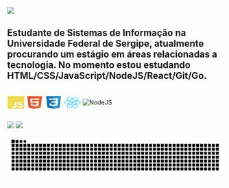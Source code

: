 [![](https://visitcount.itsvg.in/api?id=salguoD-1&label=Profile%20Views&color=12&icon=5&pretty=false)](https://visitcount.itsvg.in)
## Estudante de Sistemas de Informação na Universidade Federal de Sergipe, atualmente procurando um estágio em áreas relacionadas a tecnologia. No momento estou estudando HTML/CSS/JavaScript/NodeJS/React/Git/Go.


<div style="display: inline_block"><br>
  <img align="center" alt="JS" height="30" width="40" src="https://raw.githubusercontent.com/devicons/devicon/master/icons/javascript/javascript-plain.svg">
  <img align="center" alt="HTML" height="30" width="40" src="https://raw.githubusercontent.com/devicons/devicon/master/icons/html5/html5-original.svg">
  <img align="center" alt="CSS" height="30" width="40" src="https://raw.githubusercontent.com/devicons/devicon/master/icons/css3/css3-original.svg">
  <img align="center" alt="Reactt" height="30" width="40" src="https://raw.githubusercontent.com/devicons/devicon/master/icons/react/react-original.svg">
  <img align="center" alt="NodeJS" height="30" width="40" src="https://cdn.jsdelivr.net/gh/devicons/devicon/icons/nodejs/nodejs-original.svg">         
</div>
  
  ##
 
<div> 
  <a href = "mailto:contact.dougcunha@gmail.com"><img src="https://img.shields.io/badge/-Gmail-%23333?style=for-the-badge&logo=gmail&logoColor=white" target="_blank"></a>
  <a href="https://www.linkedin.com/in/dougcunha" target="_blank"><img src="https://img.shields.io/badge/-LinkedIn-%230077B5?style=for-the-badge&logo=linkedin&logoColor=white" target="_blank"></a> 
 
  ![Snake animation](https://github.com/salguoD-1/salguoD-1/blob/output/github-contribution-grid-snake.svg)
 
</div>
